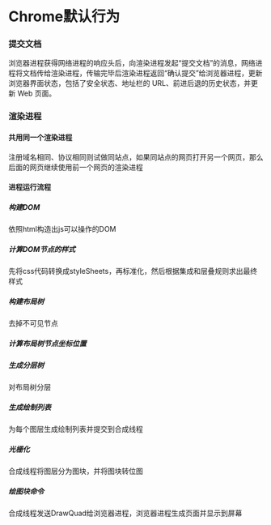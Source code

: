 # Chrome默认行为

### 提交文档

浏览器进程获得网络进程的响应头后，向渲染进程发起“提交文档”的消息，网络进程将文档传给渲染进程，传输完毕后渲染进程返回“确认提交”给浏览器进程，更新浏览器界面状态，包括了安全状态、地址栏的 URL、前进后退的历史状态，并更新 Web 页面。



### 渲染进程

#### 共用同一个渲染进程

注册域名相同、协议相同则试做同站点，如果同站点的网页打开另一个网页，那么后面的网页继续使用前一个网页的渲染进程



#### 进程运行流程

##### 构建DOM

依照html构造出js可以操作的DOM

##### 计算DOM节点的样式

先将css代码转换成styleSheets，再标准化，然后根据集成和层叠规则求出最终样式

##### 构建布局树

去掉不可见节点

##### 计算布局树节点坐标位置



##### 生成分层树

对布局树分层



##### 生成绘制列表

为每个图层生成绘制列表并提交到合成线程



##### 光栅化

合成线程将图层分为图块，并将图块转位图



##### 绘图块命令

合成线程发送DrawQuad给浏览器进程，浏览器进程生成页面并显示到屏幕